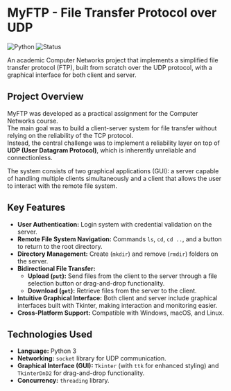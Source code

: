 # MyFTP - File Transfer Protocol over UDP

![Python](https://img.shields.io/badge/Python-3.10%2B-blue?style=for-the-badge&logo=python)
![Status](https://img.shields.io/badge/Status-Completed-green?style=for-the-badge)

An academic Computer Networks project that implements a simplified file transfer protocol (FTP), built from scratch over the UDP protocol, with a graphical interface for both client and server.

## Project Overview

MyFTP was developed as a practical assignment for the Computer Networks course.  
The main goal was to build a client-server system for file transfer without relying on the reliability of the TCP protocol.  
Instead, the central challenge was to implement a reliability layer on top of **UDP (User Datagram Protocol)**, which is inherently unreliable and connectionless.

The system consists of two graphical applications (GUI): a server capable of handling multiple clients simultaneously and a client that allows the user to interact with the remote file system.

## Key Features

- **User Authentication:** Login system with credential validation on the server.  
- **Remote File System Navigation:** Commands `ls`, `cd`, `cd ..`, and a button to return to the root directory.  
- **Directory Management:** Create (`mkdir`) and remove (`rmdir`) folders on the server.  
- **Bidirectional File Transfer:**  
  - **Upload (`put`):** Send files from the client to the server through a file selection button or drag-and-drop functionality.  
  - **Download (`get`):** Retrieve files from the server to the client.  
- **Intuitive Graphical Interface:** Both client and server include graphical interfaces built with Tkinter, making interaction and monitoring easier.  
- **Cross-Platform Support:** Compatible with Windows, macOS, and Linux.  

## Technologies Used

- **Language:** Python 3  
- **Networking:** `socket` library for UDP communication.  
- **Graphical Interface (GUI):** `Tkinter` (with `ttk` for enhanced styling) and `TkinterDnD2` for drag-and-drop functionality.  
- **Concurrency:** `threading` library.  
